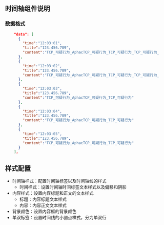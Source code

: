 ## 时间轴组件说明

### 数据格式
```json
    "data": [
      {
        "time":"12:03:01",
        "title":"123.456.789",
        "content":"TCP_可疑行为_AphacTCP_可疑行为_TCP_可疑行为_TCP_可疑行为_TCP_可疑行为_TCP_可疑行为_TCP_"
      },
      {
        "time":"12:03:02",
        "title":"123.456.789",
        "content":"TCP_可疑行为_AphacTCP_可疑行为_TCP_可疑行为_TCP_可疑行为_TCP_可疑行为_TCP_可疑行为"
      },
      {
        "time":"12:03:03",
        "title":"123.456.789",
        "content":"TCP_可疑行为_AphacTCP_可疑行为_TCP_可疑行为"
      },
      {
        "time":"12:03:04",
        "title":"123.456.789",
        "content":"TCP_可疑行为_AphacTCP_可疑行为_TCP_可疑行为"
      },
      {
        "time":"12:03:05",
        "title":"123.456.789",
        "content":"TCP_可疑行为_AphacTCP_可疑行为_TCP_可疑行为"
      }
    ],
```

## 样式配置
- 时间轴样式：配置时间轴标签以及时间轴线的样式
  - 时间样式：设置时间轴时间标签文本样式以及偏移和阴影
- 内容样式：设置内容标题和正文的文本样式
  - 标题：内容标题文本样式
  - 内容：内容正文文本样式
- 背景颜色：设置内容框的背景颜色
- 单双标签：设置时间线的小圆点样式，分为单双行
